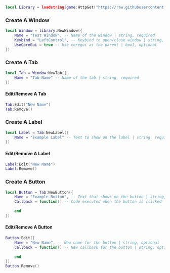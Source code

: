 ```lua
local Library = loadstring(game:HttpGet("https://raw.githubusercontent.com/lvvyh-Rblx/ui/refs/heads/main/lib.lua"))()
```

### Create A Window
```lua
local Window = library:NewWindow({
	Name = "Test Window", -- Name of the window | string, required
	Keybind = "LeftControl", -- Keybind to open/close window | string, required
	UseCoreGui = true -- Use coregui as the parent | bool, optional
})
```

### Create A Tab
```lua
local Tab = Window:NewTab({
	Name = "Tab Name" -- Name of the tab | string, required
})
```

#### Edit/Remove A Tab
```lua
Tab:Edit("New Name")
Tab:Remove()
```

### Create A Label
```lua
local Label = Tab:NewLabel({
	Name = "Example Label" -- Text to show on the label | string, required
})
```

#### Edit/Remove A Label
```lua
Label:Edit("New Name")
Label:Remove()
```

### Create A Button
```lua
local Button = Tab:NewButton({
	Name = "Example Button", -- Text that shows on the button | string, required
	Callback = function() -- Code executed when the button is clicked | function, optional
		
	end
})
```

#### Edit/Remove A Button
```lua
Button:Edit({
    Name = "New Name", -- New name for the button | string, optional
    Callback = function() -- New callback for the button | string, optional
        
    end
})
Button:Remove()
```
